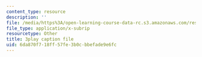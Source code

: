 ```yaml
---
content_type: resource
description: ''
file: /media/https%3A/open-learning-course-data-rc.s3.amazonaws.com/res-6-012-introduction-to-probability-spring-2018/6da870f718ff57fe3b0cbbefade9e6fc_X-AzW70e2M0.srt
file_type: application/x-subrip
resourcetype: Other
title: 3play caption file
uid: 6da870f7-18ff-57fe-3b0c-bbefade9e6fc
---
```

